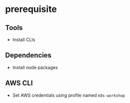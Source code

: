 # prerequisite

## Tools

- Install CLIs

## Dependencies

- Install node packages

## AWS CLI

- Set AWS credentials using profile named `k8s-workshop`
